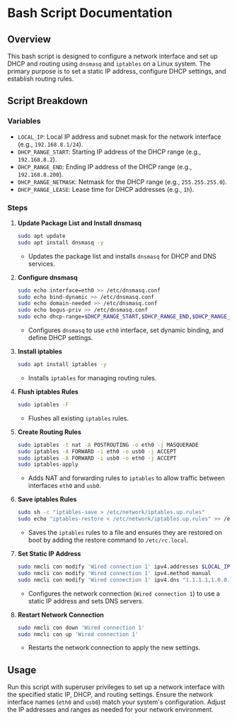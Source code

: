# Bash Script Documentation

## Overview
This bash script is designed to configure a network interface and set up DHCP and routing using `dnsmasq` and `iptables` on a Linux system. The primary purpose is to set a static IP address, configure DHCP settings, and establish routing rules.

## Script Breakdown

### Variables
- `LOCAL_IP`: Local IP address and subnet mask for the network interface (e.g., `192.168.8.1/24`).
- `DHCP_RANGE_START`: Starting IP address of the DHCP range (e.g., `192.168.8.2`).
- `DHCP_RANGE_END`: Ending IP address of the DHCP range (e.g., `192.168.8.200`).
- `DHCP_RANGE_NETMASK`: Netmask for the DHCP range (e.g., `255.255.255.0`).
- `DHCP_RANGE_LEASE`: Lease time for DHCP addresses (e.g., `1h`).

### Steps

1. **Update Package List and Install dnsmasq**
    ```bash
    sudo apt update
    sudo apt install dnsmasq -y
    ```
    - Updates the package list and installs `dnsmasq` for DHCP and DNS services.

2. **Configure dnsmasq**
    ```bash
    sudo echo interface=eth0 >> /etc/dnsmasq.conf
    sudo echo bind-dynamic >> /etc/dnsmasq.conf
    sudo echo domain-needed >> /etc/dnsmasq.conf
    sudo echo bogus-priv >> /etc/dnsmasq.conf
    sudo echo dhcp-range=$DHCP_RANGE_START,$DHCP_RANGE_END,$DHCP_RANGE_NETMASK,$DHCP_RANGE_LEASE >> /etc/dnsmasq.conf
    ```
    - Configures `dnsmasq` to use `eth0` interface, set dynamic binding, and define DHCP settings.

3. **Install iptables**
    ```bash
    sudo apt install iptables -y
    ```
    - Installs `iptables` for managing routing rules.

4. **Flush iptables Rules**
    ```bash
    sudo iptables -F
    ```
    - Flushes all existing `iptables` rules.

5. **Create Routing Rules**
    ```bash
    sudo iptables -t nat -A POSTROUTING -o eth0 -j MASQUERADE
    sudo iptables -A FORWARD -i eth0 -o usb0 -j ACCEPT
    sudo iptables -A FORWARD -i usb0 -o eth0 -j ACCEPT
    sudo iptables-apply
    ```
    - Adds NAT and forwarding rules to `iptables` to allow traffic between interfaces `eth0` and `usb0`.

6. **Save iptables Rules**
    ```bash
    sudo sh -c "iptables-save > /etc/network/iptables.up.rules"
    sudo echo "iptables-restore < /etc/network/iptables.up.rules" >> /etc/rc.local
    ```
    - Saves the `iptables` rules to a file and ensures they are restored on boot by adding the restore command to `/etc/rc.local`.

7. **Set Static IP Address**
    ```bash
    sudo nmcli con modify 'Wired connection 1' ipv4.addresses $LOCAL_IP
    sudo nmcli con modify 'Wired connection 1' ipv4.method manual
    sudo nmcli con modify 'Wired connection 1' ipv4.dns "1.1.1.1,1.0.0.1"
    ```
    - Configures the network connection (`Wired connection 1`) to use a static IP address and sets DNS servers.

8. **Restart Network Connection**
    ```bash
    sudo nmcli con down 'Wired connection 1'
    sudo nmcli con up 'Wired connection 1'
    ```
    - Restarts the network connection to apply the new settings.

## Usage
Run this script with superuser privileges to set up a network interface with the specified static IP, DHCP, and routing settings. Ensure the network interface names (`eth0` and `usb0`) match your system's configuration. Adjust the IP addresses and ranges as needed for your network environment.
